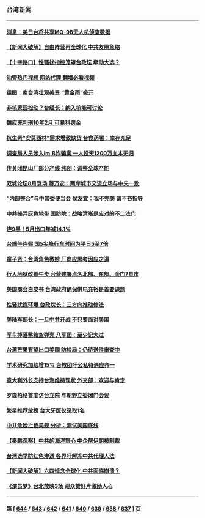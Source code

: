 ### 台湾新闻
---
#### [消息：美日台将共享MQ-9B无人机侦查数据](../../pages/ncid1349361/n14012088.md?06082045) 
#### [【新闻大破解】自由阵营再全球化 中共友圈急缩](../../pages/ncid1349361/n14011813.md?06082045) 
#### [【十字路口】性骚扰指控笼罩台政坛 牵动大选？](../../pages/ncid1349361/n14011774.md?06082045) 
#### [油管热门视频 网站代理 翻墙必看视频](http://138.2.39.72:81/youtube.html?epic-marker?06082045)
#### [组图：南台湾壮观美景 “黄金雨”盛开](../../pages/ncid1349361/n14011566.md?06082045) 
#### [非核家园松动？台经长：纳入核能可讨论](../../pages/ncid1349361/n14011731.md?06082045) 
#### [魏应充判刑10年2月 可易科罚金](../../pages/ncid1349361/n14011766.md?06082045) 
#### [抗生素“安莫西林”需求增致缺货 台食药署：库存充足](../../pages/ncid1349361/n14011732.md?06082045) 
#### [调查局人员涉入im.B诈骗案 一人投资1200万血本无归](../../pages/ncid1349361/n14011747.md?06082045) 
#### [传关闭昆山厂部分产线 纬创：调整全球产能](../../pages/ncid1349361/n14011733.md?06082045) 
#### [双城论坛8月登场 蒋万安：两岸城市交流立场与中央一致](../../pages/ncid1349361/n14011767.md?06082045) 
#### [“内部整合”与中常委便当会 侯友宜：我不完美 请不吝指导](../../pages/ncid1349361/n14011761.md?06082045) 
#### [中共操弄灰色地带 国防院：战略清晰是应对的不二法门](../../pages/ncid1349361/n14011763.md?06082045) 
#### [连9黑！5月出口年减14.1%](../../pages/ncid1349361/n14011737.md?06082045) 
#### [台端午连假 国5尖峰行车时间为平日5至7倍](../../pages/ncid1349361/n14011745.md?06082045) 
#### [童子贤：台湾角色微妙 厂商应思考因应之道](../../pages/ncid1349361/n14011726.md?06082045) 
#### [行人地狱改善牛步 台营建署点名北部、东部、金门7县市](../../pages/ncid1349361/n14011749.md?06082045) 
#### [美国商会白皮书 台湾政府确保供电充裕是首要课题](../../pages/ncid1349361/n14011727.md?06082045) 
#### [性骚扰连环爆 台政院长：三方向推动修法](../../pages/ncid1349361/n14011680.md?06082045) 
#### [美陆军部长：一旦中共开战  不只要面对美国](../../pages/ncid1349361/n14011672.md?06082045) 
#### [军车掉落整箱空弹壳 八军团：至少记大过](../../pages/ncid1349361/n14011674.md?06082045) 
#### [台湾芒果有望出口美国 防检局：仍待送件审查中](../../pages/ncid1349361/n14011648.md?06082045) 
#### [学术研究加给增15% 台教团吁公私待遇应齐一](../../pages/ncid1349361/n14011656.md?06082045) 
#### [意大利外长支持台海维持现状 外交部：欢迎与肯定](../../pages/ncid1349361/n14011654.md?06082045) 
#### [罗森柏格首度访台立院 与朝野立委闭门会议](../../pages/ncid1349361/n14011650.md?06082045) 
#### [繁星推荐放榜 台大牙医仅录取1名](../../pages/ncid1349361/n14011652.md?06082045) 
#### [中共危险拦截美舰 分析：测试美国底线](../../pages/ncid1349361/n14010646.md?06082045) 
#### [【秦鹏观察】中共的海洋野心 中企帮伊朗被制裁](../../pages/ncid1349361/n14011282.md?06082045) 
#### [台湾选举防红色渗透 各界吁解冻中共代理人法](../../pages/ncid1349361/n14011142.md?06082045) 
#### [【新闻大破解】六四悼念全球化 中共面临崩溃？](../../pages/ncid1349361/n14011236.md?06082045) 
#### [《演员梦》台北放映3场 观众赞好片激励人心](../../pages/ncid1349361/n14010428.md?06082045) 

---
#### 第 [ [644](./644.md?06082045) / [643](./643.md?06082045) / [642](./642.md?06082045) / [641](./641.md?06082045) / [640](./640.md?06082045) / [639](./639.md?06082045) / [638](./638.md?06082045) / [637](./637.md?06082045) ] 页
